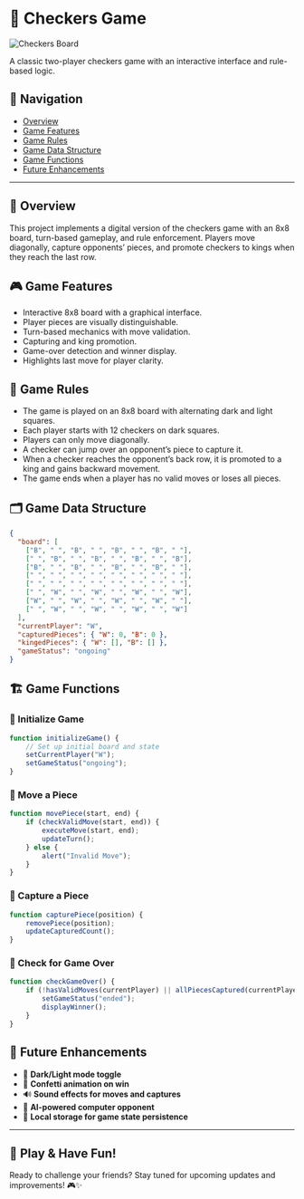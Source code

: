 # 🏁 Checkers Game

![Checkers Board](https://media.istockphoto.com/id/155371886/photo/white-chess-king-among-lying-down-black-pawns-on-chessboard.webp?a=1&b=1&s=612x612&w=0&k=20&c=tgFD7BlBMA18O1JutbGdk5M-eFxsD0oHJqX7FLFJR04=)

A classic two-player checkers game with an interactive interface and rule-based logic.

## 🔗 Navigation
- [Overview](#🎯overview)
- [Game Features](#🎮game-features)
- [Game Rules](#📜game-rules)
- [Game Data Structure](#🗂️game-data-structure)
- [Game Functions](#🏗️game-functions)
- [Future Enhancements](#🚀future-enhancements)
---

## 🎯 Overview
This project implements a digital version of the checkers game with an 8x8 board, turn-based gameplay, and rule enforcement. Players move diagonally, capture opponents’ pieces, and promote checkers to kings when they reach the last row.

## 🎮 Game Features
- Interactive 8x8 board with a graphical interface.
- Player pieces are visually distinguishable.
- Turn-based mechanics with move validation.
- Capturing and king promotion.
- Game-over detection and winner display.
- Highlights last move for player clarity.

## 📜 Game Rules
- The game is played on an 8x8 board with alternating dark and light squares.
- Each player starts with 12 checkers on dark squares.
- Players can only move diagonally.
- A checker can jump over an opponent’s piece to capture it.
- When a checker reaches the opponent’s back row, it is promoted to a king and gains backward movement.
- The game ends when a player has no valid moves or loses all pieces.

## 🗂️ Game Data Structure
```json
{
  "board": [
    ["B", " ", "B", " ", "B", " ", "B", " "],
    [" ", "B", " ", "B", " ", "B", " ", "B"],
    ["B", " ", "B", " ", "B", " ", "B", " "],
    [" ", " ", " ", " ", " ", " ", " ", " "],
    [" ", " ", " ", " ", " ", " ", " ", " "],
    [" ", "W", " ", "W", " ", "W", " ", "W"],
    ["W", " ", "W", " ", "W", " ", "W", " "],
    [" ", "W", " ", "W", " ", "W", " ", "W"]
  ],
  "currentPlayer": "W",
  "capturedPieces": { "W": 0, "B": 0 },
  "kingedPieces": { "W": [], "B": [] },
  "gameStatus": "ongoing"
}
```

## 🏗️ Game Functions
### 🔹 Initialize Game
```javascript
function initializeGame() {
    // Set up initial board and state
    setCurrentPlayer("W");
    setGameStatus("ongoing");
}
```
### 🔹 Move a Piece
```javascript
function movePiece(start, end) {
    if (checkValidMove(start, end)) {
        executeMove(start, end);
        updateTurn();
    } else {
        alert("Invalid Move");
    }
}
```
### 🔹 Capture a Piece
```javascript
function capturePiece(position) {
    removePiece(position);
    updateCapturedCount();
}
```
### 🔹 Check for Game Over
```javascript
function checkGameOver() {
    if (!hasValidMoves(currentPlayer) || allPiecesCaptured(currentPlayer)) {
        setGameStatus("ended");
        displayWinner();
    }
}
```

## 🚀 Future Enhancements
- 🎨 **Dark/Light mode toggle**
- 🎉 **Confetti animation on win**
- 🔊 **Sound effects for moves and captures**
- 🤖 **AI-powered computer opponent**
- 💾 **Local storage for game state persistence**

---
## 🎲 Play & Have Fun!
Ready to challenge your friends? Stay tuned for upcoming updates and improvements! 🎮✨



